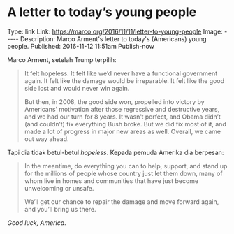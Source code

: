 A letter to today’s young people
====================
Type: link
Link: https://marco.org/2016/11/11/letter-to-young-people
Image: -----
Description: Marco Arment's letter to today's (Americans) young people.
Published: 2016-11-12 11:51am
Publish-now

Marco Arment, setelah Trump terpilih:

>It felt hopeless. It felt like we’d never have a functional government again. It felt like the damage would be irreparable. It felt like the good side lost and would never win again.
>
>But then, in 2008, the good side won, propelled into victory by Americans’ motivation after those regressive and destructive years, and we had our turn for 8 years. It wasn’t perfect, and Obama didn’t (and couldn’t) fix everything Bush broke. But we did fix most of it, and made a lot of progress in major new areas as well. Overall, we came out way ahead.

Tapi dia tidak betul-betul _hopeless_. Kepada pemuda Amerika dia berpesan:

>In the meantime, do everything you can to help, support, and stand up for the millions of people whose country just let them down, many of whom live in homes and communities that have just become unwelcoming or unsafe.
>
>We’ll get our chance to repair the damage and move forward again, and you’ll bring us there.

_Good luck, America_.

